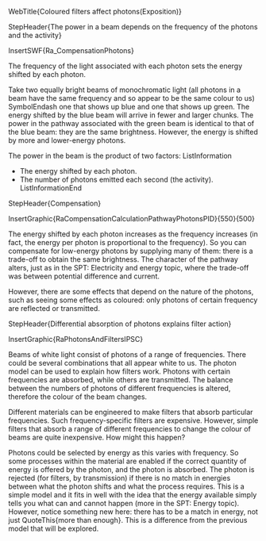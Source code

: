 WebTitle{Coloured filters affect photons(Exposition)}

StepHeader{The power in a beam depends on the frequency of the photons and the activity}

InsertSWF{Ra_CompensationPhotons}

The frequency of the light associated with each photon sets the energy shifted by each photon.

Take two equally bright beams of monochromatic light (all photons in a beam have the same frequency and so appear to be the same colour to us) SymbolEndash one that shows up blue and one that shows up green. The energy shifted by the blue beam will arrive in fewer and larger chunks. The power in the pathway associated with the green beam is identical to that of the blue beam: they are the same brightness. However, the energy is shifted by more and lower-energy photons.

The power in the beam is the product of two factors:
ListInformation
- The energy shifted by each photon.
- The number of photons emitted each second (the activity).
ListInformationEnd

StepHeader{Compensation}

InsertGraphic{RaCompensationCalculationPathwayPhotonsPID}{550}{500}

The energy shifted by each photon increases as the frequency increases (in fact, the energy per photon is proportional to the frequency). So you can compensate for low-energy photons by supplying many of them: there is a trade-off to obtain the same brightness. The character of the pathway alters, just as in the SPT: Electricity and energy topic, where the trade-off was between potential difference and current.

However, there are some effects that depend on the nature of the photons, such as seeing some effects as coloured: only photons of certain frequency are reflected or transmitted.

StepHeader{Differential absorption of photons explains filter action}

InsertGraphic{RaPhotonsAndFiltersIPSC}

Beams of white light consist of photons of a range of frequencies. There could be several combinations that all appear white to us. The photon model can be used to explain how filters work. Photons with certain frequencies are absorbed, while others are transmitted. The balance between the numbers of photons of different frequencies is altered, therefore the colour of the beam changes.

Different materials can be engineered to make filters that absorb particular frequencies. Such frequency-specific filters are expensive. However, simple filters that absorb a range of different frequencies to change the colour of beams are quite inexpensive. How might this happen?

Photons could be selected by energy as this varies with frequency. So some processes within the material are enabled if the correct quantity of energy is offered by the photon, and the photon is absorbed. The photon is rejected (for filters, by transmission) if there is no match in energies between what the photon shifts and what the process requires. This is a simple model and it fits in well with the idea that the energy available simply tells you what can and cannot happen (more in the SPT: Energy topic). However, notice something new here: there has to be a match in energy, not just QuoteThis{more than enough}. This is a difference from the previous model that will be explored.



